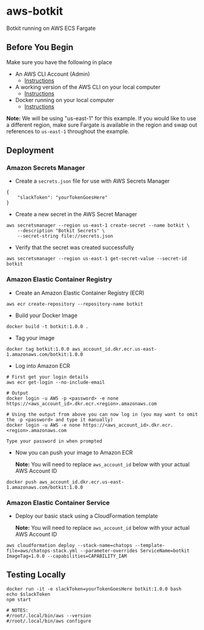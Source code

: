 # aws-botkit
Botkit running on AWS ECS Fargate

## Before You Begin
Make sure you have the following in place
*   An AWS CLI Account (Admin)
    *   [Instructions](https://docs.aws.amazon.com/IAM/latest/UserGuide/getting-started_create-admin-group.html)
*   A working version of the AWS CLI on your local computer
    *   [Instructions](https://docs.aws.amazon.com/cli/latest/userguide/installing.html)
*   Docker running on your local computer
    *   [Instructions](https://docs.docker.com/docker-for-windows/install/)

**Note:** We will be using "us-east-1" for this example. If you would like to use a different region, make sure 
    Fargate is available in the region and swap out references to `us-east-1` throughout the example.
## Deployment

### Amazon Secrets Manager
*   Create a `secrets.json` file for use with AWS Secrets Manager
```
{
    "slackToken": "yourTokenGoesHere"
}
```
*   Create a new secret in the AWS Secret Manager
```
aws secretsmanager --region us-east-1 create-secret --name botkit \
    --description "Botkit Secrets" \
    --secret-string file://secrets.json
```
*   Verify that the secret was created successfully
```
aws secretsmanager --region us-east-1 get-secret-value --secret-id botkit
```

### Amazon Elastic Container Registry

*   Create an Amazon Elastic Container Registry (ECR)
```
aws ecr create-repository --repository-name botkit
```
*   Build your Docker Image
```
docker build -t botkit:1.0.0 .
```
*   Tag your image
```
docker tag botkit:1.0.0 aws_account_id.dkr.ecr.us-east-1.amazonaws.com/botkit:1.0.0
```
*   Log into Amazon ECR
```
# First get your login details
aws ecr get-login --no-include-email

# Output
docker login -u AWS -p <password> -e none https://<aws_account_id>.dkr.ecr.<region>.amazonaws.com

# Using the output from above you can now log in (you may want to omit the -p <password> and type it manually)
docker login -u AWS -e none https://<aws_account_id>.dkr.ecr.<region>.amazonaws.com

Type your password in when prompted
```
*   Now you can push your image to Amazon ECR

    **Note:** You will need to replace `aws_account_id` below with your actual AWS Account ID
```
docker push aws_account_id.dkr.ecr.us-east-1.amazonaws.com/botkit:1.0.0
```

### Amazon Elastic Container Service

*   Deploy our basic stack using a CloudFormation template

    **Note:** You will need to replace `aws_account_id` below with your actual AWS Account ID
```
aws cloudformation deploy --stack-name=chatops --template-file=aws/chatops-stack.yml --parameter-overrides ServiceName=botkit ImageTag=1.0.0 --capabilities=CAPABILITY_IAM
```

## Testing Locally
```
docker run -it -e slackToken=yourTokenGoesHere botkit:1.0.0 bash
echo $slackToken
npm start

# NOTES:
#/root/.local/bin/aws --version
#/root/.local/bin/aws configure
```